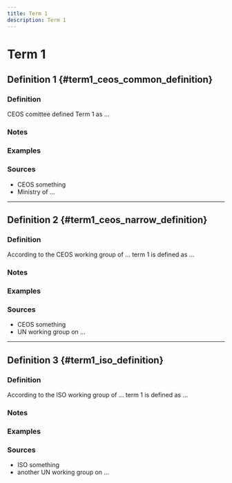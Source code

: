```yaml
---
title: Term 1
description: Term 1
---
```


# Term 1 

## Definition 1 {#term1_ceos_common_definition}

### Definition
CEOS comittee defined Term 1 as ...

### Notes 

### Examples 

### Sources
- CEOS something
- Ministry of ...

___

## Definition 2 {#term1_ceos_narrow_definition}

### Definition
According to the CEOS working group of ... term 1 is defined as ...

### Notes 

### Examples 

### Sources
- CEOS something
- UN working group on ...

___

## Definition 3 {#term1_iso_definition}

### Definition
According to the ISO working group of ... term 1 is defined as ...

### Notes 

### Examples 

### Sources
- ISO something
- another UN working group on ...
